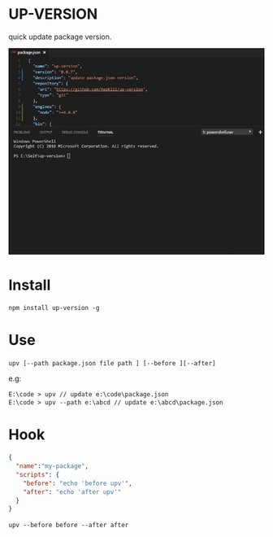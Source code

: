 # UP-VERSION

quick update package version.



![effect image](https://raw.githubusercontent.com/AepKill/up-version/master/static/xxx.gif)



# Install

`npm install up-version -g`

# Use

`upv [--path package.json file path ] [--before ][--after]`

e.g:

```shell
E:\code > upv // update e:\code\package.json
E:\code > upv --path e:\abcd // update e:\abcd\package.json
```

# Hook

```json
{
  "name":"my-package",
  "scripts": {
    "before": "echo 'before upv'",
    "after": "echo 'after upv'"
  }
}
```

`upv --before before --after after`





